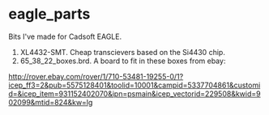 # eagle_parts
Bits I've made for Cadsoft EAGLE.


1.  XL4432-SMT.  Cheap transcievers based on the Si4430 chip.
2.  65_38_22_boxes.brd.  A board to fit in these boxes from ebay:

http://rover.ebay.com/rover/1/710-53481-19255-0/1?icep_ff3=2&pub=5575128401&toolid=10001&campid=5337704861&customid=&icep_item=931152402070&ipn=psmain&icep_vectorid=229508&kwid=902099&mtid=824&kw=lg

